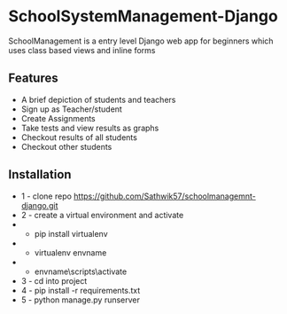 # SchoolSystemManagement-Django
SchoolManagement is a entry level Django web app for beginners which uses class based views and inline forms

## Features
- A brief depiction of students and teachers
- Sign up as Teacher/student
- Create Assignments
- Take tests and view results as graphs
- Checkout results of all students
- Checkout other students 
  

## Installation

- 1 - clone repo https://github.com/Sathwik57/schoolmanagemnt-django.git
- 2 - create a virtual environment and activate
- * pip install virtualenv
- * virtualenv envname
- * envname\scripts\activate 
- 3 - cd into project 
- 4 - pip install -r requirements.txt
- 5 - python manage.py runserver
